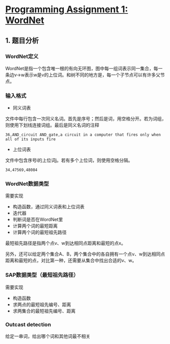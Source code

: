 # [Programming Assignment 1: WordNet](http://coursera.cs.princeton.edu/algs4/assignments/wordnet.html)

## 1. 题目分析

### WordNet定义
WordNet是指一个包含唯一根的有向无环图，图中每一组词表示同一集合，每一条边v→w表示w是v的上位词。和树不同的地方是，每一个子节点可以有许多父节点。

### 输入格式

 - 同义词表

文件中每行包含一次同义名词。首先是序号；然后是词，用空格分开。若为词组，则使用下划线连接词组。最后是同义名词的注释

```36,AND_circuit AND_gate,a circuit in a computer that fires only when all of its inputs fire ``` 

 - 上位词表

文件中包含序号i的上位词j。若有多个上位词，则使用空格分隔。

```34,47569,48084```

### WordNet数据类型
需要实现
 - 构造函数，通过同义词表和上位词表
 - 迭代器
 - 判断词是否在WordNet里
 - 计算两个词的最短距离
 - 计算两个词的最短祖先路径

最短祖先路径是指两个点v、w到达相同点距离和最短的点x。

另外，还可以给定两个集合A、B，两个集合中的各自拥有一个点v、w到达相同点距离和最短的点，对比第一种，还需要从集合中找出合适的v、w。

### SAP数据类型（最短祖先路径）
需要实现
 - 构造函数
 - 求两点的最短祖先编号、距离
 - 求两集合的最短祖先编号、距离

### Outcast detection
给定一串词，给出哪个词和其他词最不相关